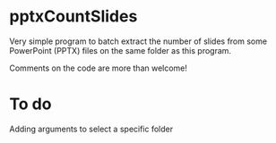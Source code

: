 # pptxCountSlides

Very simple program to batch extract the number of slides from some PowerPoint (PPTX) files on the same folder as this program.

Comments on the code are more than welcome! 


# To do

Adding arguments to select a specific folder
